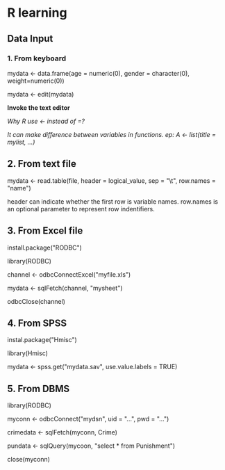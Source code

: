 # R learning
## Data Input
### 1. From keyboard
mydata <- data.frame(age = numeric(0), gender = character(0), weight=numeric(0))

mydata <- edit(mydata)

**Invoke the text editor**

*Why R use <- instead of =?*


*It can make difference between variables in functions. ep: A <- list(title = mylist, ...)*

## 2. From text file
mydata <- read.table(file, header = logical_value, sep = "\t", row.names = "name")

header can indicate whether the first row is variable names. row.names is an optional parameter to represent row indentifiers.

## 3. From Excel file
install.package("RODBC")

library(RODBC)

channel <- odbcConnectExcel("myfile.xls")

mydata <- sqlFetch(channel, "mysheet")

odbcClose(channel)

## 4. From SPSS
instal.package("Hmisc")

library(Hmisc)

mydata <- spss.get("mydata.sav", use.value.labels = TRUE)

## 5. From DBMS

library(RODBC)

myconn <- odbcConnect("mydsn", uid = "...", pwd = "...")

crimedata <- sqlFetch(myconn, Crime)

pundata <- sqlQuery(mycoon, "select * from Punishment")

close(myconn)
